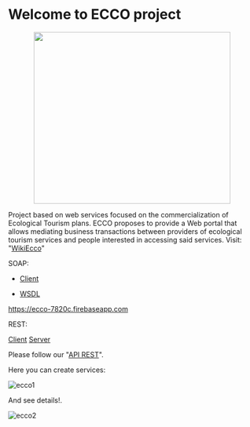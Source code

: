 # Welcome to ECCO project
<p align="center">

  <img src="https://camo.githubusercontent.com/7236f261f2a9e31cfda0679a1054fa4f729318f0/68747470733a2f2f692e6962622e636f2f534b746a434e6b2f4c6f676f2e706e67" width="400" height="350">
</p>

Project based on web services focused on the commercialization of Ecological Tourism plans. ECCO proposes to provide a Web portal that allows mediating business transactions between providers of ecological tourism services and people interested in accessing said services. Visit: "[WikiEcco](https://github.com/webservices1930/ECCO/wiki)"

SOAP:

* [Client](https://spa.juancho-11gm.now.sh/#/servicioss)

* [WSDL](http://whatsmusic.pythonanywhere.com/soap/?wsdl)

https://ecco-7820c.firebaseapp.com


REST:

[Client](https://ws-two-tau.now.sh/)
[Server](https://servidoreccows.herokuapp.com/)

Please follow our "[API REST](https://github.com/webservices1930/ECCO/blob/master/RutasRecursosREST%20-%20Hoja%201.pdf)".

Here you can create services: 

![ecco1](https://user-images.githubusercontent.com/36536646/79825691-5c2ff500-835f-11ea-8d7b-b0d6b21cd29e.PNG)

And see details!.

![ecco2](https://user-images.githubusercontent.com/36536646/79825727-7964c380-835f-11ea-9151-4d2838b7b9bf.PNG)

